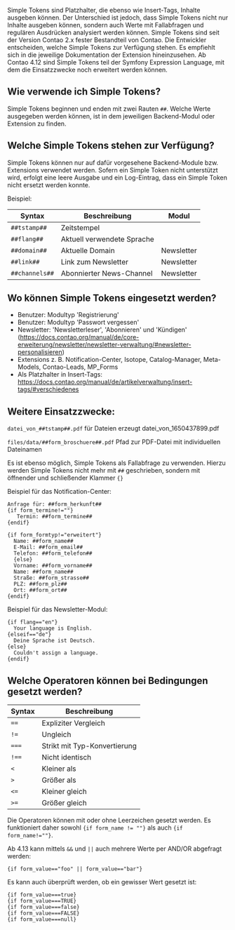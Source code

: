 Simple Tokens sind Platzhalter, die ebenso wie Insert-Tags, Inhalte ausgeben können. Der Unterschied ist jedoch, dass Simple Tokens nicht nur Inhalte ausgeben können, sondern auch Werte mit Fallabfragen und regulären Ausdrücken analysiert werden können. Simple Tokens sind seit der Version Contao 2.x fester Bestandteil von Contao. Die Entwickler entscheiden, welche Simple Tokens zur Verfügung stehen. Es empfiehlt sich in die jeweilige Dokumentation der Extension hineinzusehen. Ab Contao 4.12 sind Simple Tokens teil der Symfony Expression Language, mit dem die Einsatzzwecke noch erweitert werden können.


## Wie verwende ich Simple Tokens?
Simple Tokens beginnen und enden mit zwei Rauten `##`. Welche Werte ausgegeben werden können, ist in dem jeweiligen Backend-Modul oder Extension zu finden.


## Welche Simple Tokens stehen zur Verfügung?
Simple Tokens können nur auf dafür vorgesehene Backend-Module bzw. Extensions verwendet werden. Sofern ein Simple Token nicht unterstützt wird, erfolgt eine leere Ausgabe und ein Log-Eintrag, dass ein Simple Token nicht ersetzt werden konnte.

Beispiel:

| Syntax              | Beschreibung                                              | Modul                       |
| --------------------| --------------------------------------------------------- | --------------------------- |
| `##tstamp##`        | Zeitstempel                                               |                             |
| `##flang##`         | Aktuell verwendete Sprache                                |                             |
| `##domain##`        | Aktuelle Domain                                           | Newsletter                  |
| `##link##`          | Link zum Newsletter                                       | Newsletter                  |
| `##channels##`      | Abonnierter News-Channel                                   | Newsletter                  |


## Wo können Simple Tokens eingesetzt werden?
- Benutzer: Modultyp 'Registrierung'
- Benutzer: Modultyp 'Passwort vergessen'
- Newsletter: 'Newsletterleser', 'Abonnieren' und 'Kündigen' (https://docs.contao.org/manual/de/core-erweiterung/newsletter/newsletter-verwaltung/#newsletter-personalisieren)
- Extensions z. B. Notification-Center, Isotope, Catalog-Manager, Meta-Models, Contao-Leads, MP_Forms
- Als Platzhalter in Insert-Tags: https://docs.contao.org/manual/de/artikelverwaltung/insert-tags/#verschiedenes


## Weitere Einsatzzwecke:
`datei_von_##tstamp##.pdf` für Dateien erzeugt datei_von_1650437899.pdf

`files/data/##form_broschuere##.pdf` Pfad zur PDF-Datei mit individuellen Dateinamen

Es ist ebenso möglich, Simple Tokens als Fallabfrage zu verwenden. Hierzu werden Simple Tokens nicht mehr mit `##` geschrieben, sondern mit öffnender und schließender Klammer `{}`

Beispiel für das Notification-Center:

```
Anfrage für: ##form_herkunft##
{if form_termine!=""}
   Termin: ##form_termine##
{endif}

{if form_formtyp!="erweitert"}
  Name: ##form_name##
  E-Mail: ##form_email##
  Telefon: ##form_telefon##
  {else}
  Vorname: ##form_vorname##
  Name: ##form_name##
  Straße: ##form_strasse##
  PLZ: ##form_plz##
  Ort: ##form_ort##
{endif}
```

Beispiel für das Newsletter-Modul:

```
{if flang=="en"}
  Your language is English.
{elseif=="de"}
  Deine Sprache ist Deutsch.
{else}
  Couldn't assign a language.
{endif}
```


## Welche Operatoren können bei Bedingungen gesetzt werden?

| Syntax      | Beschreibung                  |
| ----------- | ------------------------------|
| `==`        | Expliziter Vergleich          |
| `!=`        | Ungleich                      |
| `===`       | Strikt mit Typ-Konvertierung  |
| `!==`       | Nicht identisch               |
| `<`         | Kleiner als                   |
| `>`         | Größer als                    |
| `<=`        | Kleiner gleich                |
| `>=`        | Größer gleich                 |

Die Operatoren können mit oder ohne Leerzeichen gesetzt werden. Es funktioniert daher sowohl `{if form_name != ""}` als auch `{if form_name!=""}`.

Ab 4.13 kann mittels `&&` und `||` auch mehrere Werte per AND/OR abgefragt werden:

`{if form_value=="foo" || form_value=="bar"}`

Es kann auch überprüft werden, ob ein gewisser Wert gesetzt ist:

```
{if form_value===true}
{if form_value===TRUE}
{if form_value===false}
{if form_value===FALSE}
{if form_value===null}
```
